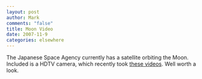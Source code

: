```yaml
--- 
layout: post
author: Mark
comments: "false"
title: Moon Video
date: 2007-11-9
categories: elsewhere
---
```

The Japanese Space Agency currently has a satellite orbiting the Moon.  Included is a HDTV camera, which recently took <a href="http://www.jaxa.jp/press/2007/11/20071107_kaguya_movie_e.html" title="Kaguya Moon video">these videos</a>.  Well worth a look.

